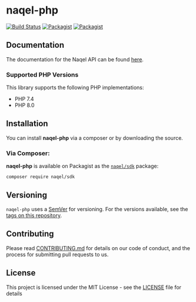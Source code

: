 # naqel-php

[![Build Status](https://travis-ci.com/naqel/naqel-php.png?branch=main)](https://travis-ci.com/naqel/naqel-php)
[![Packagist](https://img.shields.io/packagist/v/naqel/sdk.svg)](https://packagist.org/packages/naqel/sdk)
[![Packagist](https://img.shields.io/packagist/dt/naqel/sdk.svg)](https://packagist.org/packages/naqel/sdk)

## Documentation

The documentation for the Naqel API can be found [here][apidocs].

### Supported PHP Versions

This library supports the following PHP implementations:

* PHP 7.4
* PHP 8.0

## Installation

You can install **naqel-php** via a composer or by downloading the source.

### Via Composer:

**naqel-php** is available on Packagist as the
[`naqel/sdk`](https://packagist.org/packages/naqel/sdk) package:

```
composer require naqel/sdk
```

## Versioning

`naqel-php` uses a [SemVer](https://semver.org/) for versioning. For the versions available, see the [tags on this repository](https://github.com/naqel/naqel-php/tags).


## Contributing

Please read [CONTRIBUTING.md](CONTRIBUTING.md) for details on our code of conduct, and the process for submitting pull requests to us.

## License

This project is licensed under the MIT License - see the [LICENSE](LICENSE) file for details

[apidocs]: https://infotrack.naqelexpress.com/NaqelAPIServices/NaqelAPI/9.0/XMLShippingService.asmx
